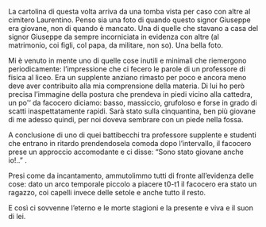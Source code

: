 

La cartolina di questa volta arriva da una tomba vista per caso con altre al cimitero Laurentino. Penso sia una foto di quando questo signor Giuseppe era giovane, non di quando è mancato. Una di quelle che stavano a casa del signor Giuseppe da sempre incorniciata in evidenza con altre (al matrimonio, coi figli, col papa, da militare, non so). Una bella foto.

Mi è venuto in mente uno di quelle cose inutili e minimali che riemergono periodicamente: l’impressione che ci fecero le parole di un professore di fisica al liceo. Era un supplente anziano rimasto per poco e ancora meno deve aver contribuito alla mia comprensione della materia. Di lui ho però precisa l’immagine della postura che prendeva in piedi vicino alla cattedra, un po'‘ da facocero diciamo: basso, massiccio, grufoloso e forse in grado di scatti inaspettatamente rapidi. Sarà stato sulla cinquantina, ben più giovane di me adesso quindi, per noi doveva sembrare con un piede nella fossa.

A conclusione di uno di quei battibecchi tra professore supplente e studenti che entrano in ritardo prendendosela comoda dopo l’intervallo, il facocero prese un approccio accomodante e ci disse: “Sono stato giovane anche io!..” .

Presi come da incantamento, ammutolimmo tutti di fronte all’evidenza delle cose: dato un arco temporale piccolo a piacere t0-t1 il facocero era stato un ragazzo, coi capelli invece delle setole e anche tutto il resto.

E così ci sovvenne l’eterno e le morte stagioni e la presente e viva e il suon di lei.
